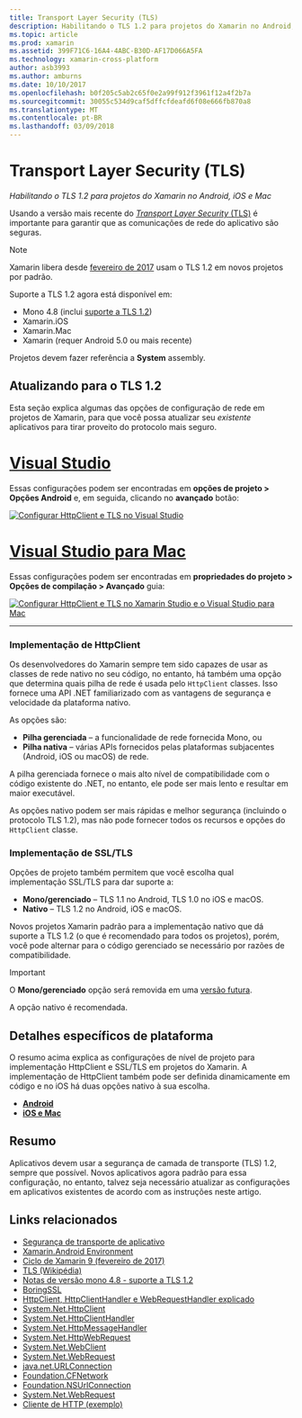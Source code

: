 ```yaml
---
title: Transport Layer Security (TLS)
description: Habilitando o TLS 1.2 para projetos do Xamarin no Android, iOS e Mac
ms.topic: article
ms.prod: xamarin
ms.assetid: 399F71C6-16A4-4ABC-B30D-AF17D066A5FA
ms.technology: xamarin-cross-platform
author: asb3993
ms.author: amburns
ms.date: 10/10/2017
ms.openlocfilehash: b0f205c5ab2c65f0e2a99f912f3961f12a4f2b7a
ms.sourcegitcommit: 30055c534d9caf5dffcfdeafd6f08e666fb870a8
ms.translationtype: MT
ms.contentlocale: pt-BR
ms.lasthandoff: 03/09/2018
---
```

# <a name="transport-layer-security-tls"></a>Transport Layer Security (TLS)

_Habilitando o TLS 1.2 para projetos do Xamarin no Android, iOS e Mac_

Usando a versão mais recente do [ _Transport Layer Security_ (TLS)](https://en.wikipedia.org/wiki/Transport_Layer_Security) é importante para garantir que as comunicações de rede do aplicativo são seguras.

> [!NOTE]
> Xamarin libera desde [fevereiro de 2017](https://releases.xamarin.com/stable-release-cycle-9/) usam o TLS 1.2 em novos projetos por padrão.

Suporte a TLS 1.2 agora está disponível em:

* Mono 4.8 (inclui [suporte a TLS 1.2](http://www.mono-project.com/docs/about-mono/releases/4.8.0/#tls-12-support))
* Xamarin.iOS
* Xamarin.Mac
* Xamarin (requer Android 5.0 ou mais recente)

Projetos devem fazer referência a **System** assembly. 

## <a name="updating-to-tls-12"></a>Atualizando para o TLS 1.2

Esta seção explica algumas das opções de configuração de rede em projetos de Xamarin, para que você possa atualizar seu _existente_ aplicativos para tirar proveito do protocolo mais seguro.


# <a name="visual-studiotabvswin"></a>[Visual Studio](#tab/vswin)

Essas configurações podem ser encontradas em **opções de projeto > Opções Android** e, em seguida, clicando no **avançado** botão: 

[![Configurar HttpClient e TLS no Visual Studio](transport-layer-security-images/properties-vs-sml.png)](transport-layer-security-images/properties-vs.png#lightbox)

# <a name="visual-studio-for-mactabvsmac"></a>[Visual Studio para Mac](#tab/vsmac)
Essas configurações podem ser encontradas em **propriedades do projeto > Opções de compilação > Avançado** guia:

[![Configurar HttpClient e TLS no Xamarin Studio e o Visual Studio para Mac](transport-layer-security-images/properties-xs-sml.png)](transport-layer-security-images/properties-xs.png#lightbox)

-----


### <a name="httpclient-implementation"></a>Implementação de HttpClient

Os desenvolvedores do Xamarin sempre tem sido capazes de usar as classes de rede nativo no seu código, no entanto, há também uma opção que determina quais pilha de rede é usada pelo `HttpClient` classes. Isso fornece uma API .NET familiarizado com as vantagens de segurança e velocidade da plataforma nativo.

As opções são:

- **Pilha gerenciada** – a funcionalidade de rede fornecida Mono, ou
- **Pilha nativa** – várias APIs fornecidos pelas plataformas subjacentes (Android, iOS ou macOS) de rede.

A pilha gerenciada fornece o mais alto nível de compatibilidade com o código existente do .NET, no entanto, ele pode ser mais lento e resultar em maior executável.

As opções nativo podem ser mais rápidas e melhor segurança (incluindo o protocolo TLS 1.2), mas não pode fornecer todos os recursos e opções do `HttpClient` classe.


### <a name="ssltls-implementation"></a>Implementação de SSL/TLS

Opções de projeto também permitem que você escolha qual implementação SSL/TLS para dar suporte a:

- **Mono/gerenciado** – TLS 1.1 no Android, TLS 1.0 no iOS e macOS.
- **Nativo** – TLS 1.2 no Android, iOS e macOS.

Novos projetos Xamarin padrão para a implementação nativo que dá suporte a TLS 1.2 (o que é recomendado para todos os projetos), porém, você pode alternar para o código gerenciado se necessário por razões de compatibilidade.

> [!IMPORTANT]
> O **Mono/gerenciado** opção será removida em uma [versão futura](https://developer.xamarin.com/releases/ios/xamarin.ios_10/xamarin.ios_10.8/).
>
> A opção nativo é recomendada.

## <a name="platform-specific-details"></a>Detalhes específicos de plataforma

O resumo acima explica as configurações de nível de projeto para implementação HttpClient e SSL/TLS em projetos do Xamarin. A implementação de HttpClient também pode ser definida dinamicamente em código e no iOS há duas opções nativo à sua escolha.

- [**Android**](~/android/app-fundamentals/http-stack.md)
- [**iOS e Mac**](~/cross-platform/macios/http-stack.md)


## <a name="summary"></a>Resumo

Aplicativos devem usar a segurança de camada de transporte (TLS) 1.2, sempre que possível.
Novos aplicativos agora padrão para essa configuração, no entanto, talvez seja necessário atualizar as configurações em aplicativos existentes de acordo com as instruções neste artigo.

## <a name="related-links"></a>Links relacionados

- [Segurança de transporte de aplicativo](~/ios/app-fundamentals/ats.md)
- [Xamarin.Android Environment](~/android/deploy-test/environment.md)
- [Ciclo de Xamarin 9 (fevereiro de 2017)](https://releases.xamarin.com/stable-release-cycle-9/)
- [TLS (Wikipédia)](https://en.wikipedia.org/wiki/Transport_Layer_Security)
- [Notas de versão mono 4.8 - suporte a TLS 1.2](http://www.mono-project.com/docs/about-monohttps://developer.xamarin.com/releases/4.8.0/#tls-12-support)
- [BoringSSL](https://boringssl.googlesource.com/boringssl/)
- [HttpClient, HttpClientHandler e WebRequestHandler explicado](https://blogs.msdn.microsoft.com/henrikn/2012/08/07/httpclient-httpclienthandler-and-webrequesthandler-explained/)
- [System.Net.HttpClient](https://msdn.microsoft.com/en-us/library/system.net.http.httpclient(v=vs.118).aspx)
- [System.Net.HttpClientHandler](https://msdn.microsoft.com/en-us/library/system.net.http.httpclienthandler(v=vs.118).aspx)
- [System.Net.HttpMessageHandler](https://msdn.microsoft.com/en-us/library/system.net.http.httpmessagehandler(v=vs.118).aspx)
- [System.Net.HttpWebRequest](https://msdn.microsoft.com/en-us/library/system.net.httpwebrequest(v=vs.110).aspx)
- [System.Net.WebClient](https://msdn.microsoft.com/en-us/library/system.net.webclient(v=vs.110).aspx)
- [System.Net.WebRequest](https://msdn.microsoft.com/en-us/library/system.net.webrequest(v=vs.110).aspx)
- [java.net.URLConnection](http://developer.android.com/reference/java/net/URLConnection.html)
- [Foundation.CFNetwork](https://developer.xamarin.com/api/type/CoreFoundation.CFNetwork/)
- [Foundation.NSUrlConnection](https://developer.xamarin.com/api/type/Foundation.NSUrlConnection/)
- [System.Net.WebRequest](https://msdn.microsoft.com/en-us/library/system.net.webrequest(v=vs.110).aspx)
- [Cliente de HTTP (exemplo)](https://developer.xamarin.com/samples/monotouch/HttpClient/)
